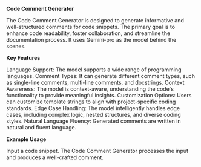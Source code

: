 **Code Comment Generator**

The Code Comment Generator is designed to generate informative and well-structured comments for code snippets. The primary goal is to enhance code readability, foster collaboration, and streamline the documentation process. It uses Gemini-pro as the model behind the scenes.

**Key Features**

Language Support: The model supports a wide range of programming languages.
Comment Types: It can generate different comment types, such as single-line comments, multi-line comments, and docstrings.
Context Awareness: The model is context-aware, understanding the code's functionality to provide meaningful insights.
Customization Options: Users can customize template strings to align with project-specific coding standards.
Edge Case Handling: The model intelligently handles edge cases, including complex logic, nested structures, and diverse coding styles.
Natural Language Fluency: Generated comments are written in natural and fluent language.

**Example Usage**

Input a code snippet.
The Code Comment Generator processes the input and produces a well-crafted comment.
